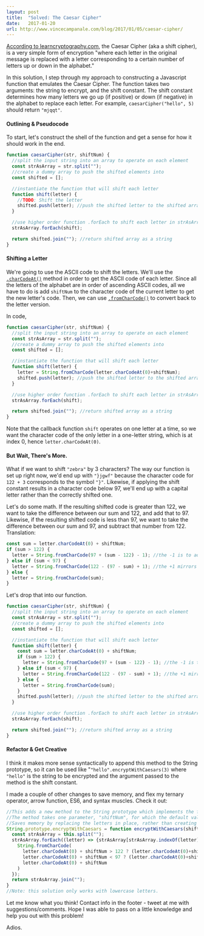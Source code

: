 ```yaml
---
layout: post
title:  "Solved: The Caesar Cipher"
date:   2017-01-20
url: http://www.vincecampanale.com/blog/2017/01/05/caesar-cipher/
---
```


[According to learncryptography.com](https://learncryptography.com/classical-encryption/caesar-cipher), the Caesar Cipher (aka a shift cipher), is a very simple form of encryption "where each letter in the original message is replaced with a letter corresponding to a certain number of letters up or down in the alphabet."

In this solution, I step through my approach to constructing a Javascript function that emulates the Caesar Cipher. The function takes two arguments: the string to encrypt, and the shift constant. The shift constant determines how many letters we go up (if positive) or down (if negative) in the alphabet to replace each letter. For example, `caesarCipher("hello", 5)` should return `"mjqqt"`.


#### Outlining & Pseudocode
To start, let's construct the shell of the function and get a sense for how it should work in the end.
~~~ javascript
function caesarCipher(str, shiftNum) {
  //split the input string into an array to operate on each element
  const strAsArray = str.split("");
  //create a dummy array to push the shifted elements into
  const shifted = [];

  //instantiate the function that will shift each letter   
  function shift(letter) {
    //TODO: Shift the letter
    shifted.push(letter); //push the shifted letter to the shifted array
  }

  //use higher order function .forEach to shift each letter in strAsArray
  strAsArray.forEach(shift);

  return shifted.join(""); //return shifted array as a string
}
~~~

#### Shifting a Letter
We're going to use the ASCII code to shift the letters. We'll use the [`.charCodeAt()`](https://developer.mozilla.org/en-US/docs/Web/JavaScript/Reference/Global_Objects/String/charCodeAt) method in order to get the ASCII code of each letter. Since all the letters of the alphabet are in order of ascending ASCII codes, all we have to do is add `shiftNum` to the character code of the current letter to get the new letter's code. Then, we can use [`.fromCharCode()`](https://developer.mozilla.org/en-US/docs/Web/JavaScript/Reference/Global_Objects/String/fromCharCode) to convert back to the letter version.

In code,
~~~ javascript
function caesarCipher(str, shiftNum) {
  //split the input string into an array to operate on each element
  const strAsArray = str.split("");
  //create a dummy array to push the shifted elements into
  const shifted = [];

  //instantiate the function that will shift each letter
  function shift(letter) {
    letter = String.fromCharCode(letter.charCodeAt(0)+shiftNum);
    shifted.push(letter); //push the shifted letter to the shifted array
  }

  //use higher order function .forEach to shift each letter in strAsArray
  strAsArray.forEach(shift);

  return shifted.join(""); //return shifted array as a string
}
~~~

Note that the callback function `shift` operates on one letter at a time, so we want the character code of the only letter in a one-letter string, which is at index 0, hence `letter.charCodeAt(0)`.

#### But Wait, There's More.
What if we want to shift `"zebra"` by 3 characters? The way our function is set up right now, we'd end up with `"}jgwf"` because the character code for `122 + 3` corresponds to the symbol `"}"`. Likewise, if applying the shift constant results in a character code below 97, we'll end up with a capital letter rather than the correctly shifted one.

Let's do some math. If the resulting shifted code is greater than 122, we want to take the difference between our sum and 122, and add that to 97. Likewise, if the resulting shifted code is less than 97, we want to take the difference between our sum and 97, and subtract that number from 122. Translation:

~~~ javascript
const sum = letter.charCodeAt(0) + shiftNum;
if (sum > 122) {
  letter = String.fromCharCode(97 + (sum - 122) - 1); //the -1 is to adjust for inclusion
} else if (sum < 97) {
  letter = String.fromCharCode(122 - (97 - sum) + 1); //the +1 mirrors the -1 above
} else {
  letter = String.fromCharCode(sum);
}
~~~

Let's drop that into our function.

~~~ javascript
function caesarCipher(str, shiftNum) {
  //split the input string into an array to operate on each element
  const strAsArray = str.split("");
  //create a dummy array to push the shifted elements into
  const shifted = [];

  //instantiate the function that will shift each letter
  function shift(letter) {
    const sum = letter.charCodeAt(0) + shiftNum;
    if (sum > 122) {
      letter = String.fromCharCode(97 + (sum - 122) - 1); //the -1 is to adjust for inclusion
    } else if (sum < 97) {
      letter = String.fromCharCode(122 - (97 - sum) + 1); //the +1 mirrors the -1 above
    } else {
      letter = String.fromCharCode(sum);
    }
    shifted.push(letter); //push the shifted letter to the shifted array
  }

  //use higher order function .forEach to shift each letter in strAsArray
  strAsArray.forEach(shift);

  return shifted.join(""); //return shifted array as a string
}
~~~

#### Refactor & Get Creative
I think it makes more sense syntactically to append this method to the String prototype, so it can be used like "`"hello".encryptWithCaesars(3)` where `"hello"` is the string to be encrypted and the argument passed to the method is the shift constant.

I made a couple of other changes to save memory, and flex my ternary operator, arrow function, ES6, and syntax muscles. Check it out:

~~~ javascript
//This adds a new method to the String prototype which implements the function "encryptWithCaesars" on that string.
//The method takes one parameter, "shiftNum", for which the default value is 2 (if no shiftNum is provided).
//Saves memory by replacing the letters in place, rather than creating a new array and pushing the letters to that array.
String.prototype.encryptWithCaesars = function encryptWithCaesars(shiftNum = 2) {
  const strAsArray = this.split("");
  strAsArray.forEach((letter) => {strAsArray[strAsArray.indexOf(letter)] =
    String.fromCharCode(
      letter.charCodeAt(0) + shiftNum > 122 ? (letter.charCodeAt(0)+shiftNum) - 26 :
      letter.charCodeAt(0) + shiftNum < 97 ? (letter.charCodeAt(0)+shiftNum) + 26 :
      letter.charCodeAt(0) + shiftNum
    )
  });
  return strAsArray.join("");
}
//Note: this solution only works with lowercase letters.
~~~

Let me know what you think! Contact info in the footer - tweet at me with suggestions/comments.
Hope I was able to pass on a little knowledge and help you out with this problem!

Adios.
